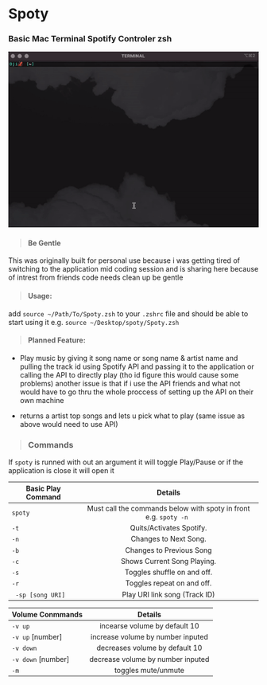 # Spoty 
 <h3>Basic Mac Terminal Spotify Controler zsh</h3>
 
 ![Alt text](/demo/demo.gif?raw=true "demo")
 
 > <h4>Be Gentle</h4>
 
 This was originally built for personal use because i was getting tired of switching to the application mid coding session 
 and is sharing here because of intrest from friends code needs clean up be gentle 
 
 
 
 > <h4>Usage:</h4>
 
add ```source ~/Path/To/Spoty.zsh``` to your  ```.zshrc``` file and should be able to start using it
e.g. ```source ~/Desktop/spoty/Spoty.zsh ```


 
 > <h4>Planned Feature:</h4>
 
 * Play music by giving it song name or song name & artist name and pulling the track id using Spotify API and passing it to the application or calling the API to directly play (tho id figure this would cause some problems)
 another issue is that if i use the API friends and what not would have to go thru the whole proccess of setting up the API on their own machine
 
 * returns a artist top songs and lets u pick what to play (same issue as above would need to use API)



 
 > <h3>Commands</h3>

  If `spoty` is runned with out an argument it will toggle Play/Pause or if the application is close it will open it 
 
  
| Basic Play Command  | Details |
| ------------- | :-------------: |
| `spoty` | Must call the commands below with spoty in front e.g. ```spoty -n ```|
| ```-t ```  | Quits/Activates Spotify.  |
| ```-n ``` | Changes to Next Song. |
| ```-b ``` | Changes to Previous Song |
| ```-c ``` | Shows Current Song Playing. |
| ```-s ``` | Toggles shuffle on and off. |
| ```-r ``` | Toggles repeat on and off. |
| ``` -sp [song URI]```  | Play URI link song (Track ID) |


| Volume Conmmands  | Details |
| :------------- | :-------------: |
|  `-v up`  | incearse volume by default 10  |
|  `-v up`  [number]  | increase volume by number inputed  |
|  `-v down` | decreases volume by default 10 |
|  `-v down` [number] | decrease volume by number inputed |
|  `-m` |  toggles mute/unmute |


